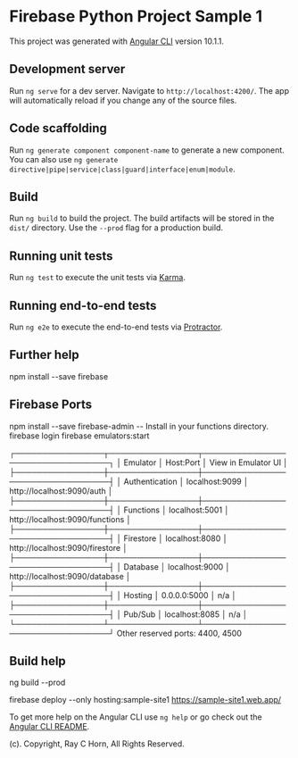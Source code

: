 # Firebase Python Project Sample 1

This project was generated with [Angular CLI](https://github.com/angular/angular-cli) version 10.1.1.

## Development server

Run `ng serve` for a dev server. Navigate to `http://localhost:4200/`. The app will automatically reload if you change any of the source files.

## Code scaffolding

Run `ng generate component component-name` to generate a new component. You can also use `ng generate directive|pipe|service|class|guard|interface|enum|module`.

## Build

Run `ng build` to build the project. The build artifacts will be stored in the `dist/` directory. Use the `--prod` flag for a production build.

## Running unit tests

Run `ng test` to execute the unit tests via [Karma](https://karma-runner.github.io).

## Running end-to-end tests

Run `ng e2e` to execute the end-to-end tests via [Protractor](http://www.protractortest.org/).

## Further help

npm install --save firebase

## Firebase Ports

npm install --save firebase-admin    -- Install in your functions directory.
firebase login
firebase emulators:start

┌────────────────┬────────────────┬─────────────────────────────────┐
│ Emulator       │ Host:Port      │ View in Emulator UI             │
├────────────────┼────────────────┼─────────────────────────────────┤
│ Authentication │ localhost:9099 │ http://localhost:9090/auth      │
├────────────────┼────────────────┼─────────────────────────────────┤
│ Functions      │ localhost:5001 │ http://localhost:9090/functions │
├────────────────┼────────────────┼─────────────────────────────────┤
│ Firestore      │ localhost:8080 │ http://localhost:9090/firestore │
├────────────────┼────────────────┼─────────────────────────────────┤
│ Database       │ localhost:9000 │ http://localhost:9090/database  │
├────────────────┼────────────────┼─────────────────────────────────┤
│ Hosting        │ 0.0.0.0:5000   │ n/a                             │
├────────────────┼────────────────┼─────────────────────────────────┤
│ Pub/Sub        │ localhost:8085 │ n/a                             │
└────────────────┴────────────────┴─────────────────────────────────┘
  Other reserved ports: 4400, 4500

## Build help

ng build --prod

firebase deploy --only hosting:sample-site1
https://sample-site1.web.app/


To get more help on the Angular CLI use `ng help` or go check out the [Angular CLI README](https://github.com/angular/angular-cli/blob/master/README.md).

(c). Copyright, Ray C Horn, All Rights Reserved.